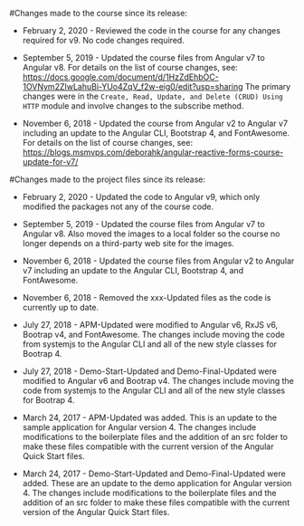 #Changes made to the course since its release:
- February 2, 2020 - Reviewed the code in the course for any changes required for v9. No code changes required.

- September 5, 2019 - Updated the course files from Angular v7 to Angular v8. For details on the list of course changes, see: https://docs.google.com/document/d/1HzZdEhbOC-1OVNym2ZIwLahuBi-YUo4ZqV_f2w-eig0/edit?usp=sharing The primary changes were in the `Create, Read, Update, and Delete (CRUD) Using HTTP` module and involve changes to the subscribe method.

- November 6, 2018 - Updated the course from Angular v2 to Angular v7 including an update to the Angular CLI, Bootstrap 4, and FontAwesome. For details on the list of course changes, see: https://blogs.msmvps.com/deborahk/angular-reactive-forms-course-update-for-v7/

#Changes made to the project files since its release:
- February 2, 2020 - Updated the code to Angular v9, which only modified the packages not any of the course code.

- September 5, 2019 - Updated the course files from Angular v7 to Angular v8. Also moved the images to a local folder so the course no longer depends on a third-party web site for the images.

- November 6, 2018 - Updated the course files from Angular v2 to Angular v7 including an update to the Angular CLI, Bootstrap 4, and FontAwesome.
- November 6, 2018 - Removed the xxx-Updated files as the code is currently up to date.

- July 27, 2018 - APM-Updated were modified to Angular v6, RxJS v6, Bootrap v4, and FontAwesome. The changes include moving the code from systemjs to the Angular CLI and all of the new style classes for Bootrap 4.
- July 27, 2018 - Demo-Start-Updated and Demo-Final-Updated were modified to Angular v6 and Bootrap v4. The changes include moving the code from systemjs to the Angular CLI and all of the new style classes for Bootrap 4.

- March 24, 2017 - APM-Updated was added. This is an update to the sample application for Angular version 4. The changes include modifications to the boilerplate files and the addition of an src folder to make these files compatible with the current version of the Angular Quick Start files.
- March 24, 2017 - Demo-Start-Updated and Demo-Final-Updated were added. These are an update to the demo application for Angular version 4. The changes include modifications to the boilerplate files and the addition of an src folder to make these files compatible with the current version of the Angular Quick Start files.
